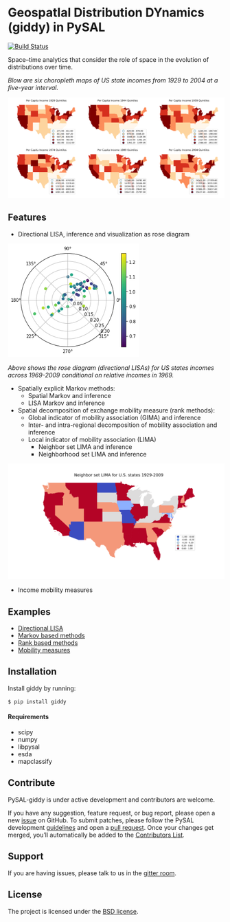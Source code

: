 GeospatIal Distribution DYnamics (giddy) in PySAL
=================================================

[![Build Status](https://travis-ci.org/pysal/giddy.svg?branch=master)](https://travis-ci.org/pysal/giddy)

Space–time analytics that consider the role of space in the evolution of distributions over time.

*Blow are six choropleth maps of US state incomes from 1929 to 2004 at a five-year interval.*

![us_qunitile_maps](figs/us_qunitile_maps.png)

Features
--------
- Directional LISA, inference and visualization as rose diagram

[![rose_conditional](figs/rose_conditional.png)](notebooks/directional.ipynb)

*Above shows the rose diagram (directional LISAs) for US states incomes across 1969-2009 conditional on relative incomes in 1969.*

- Spatially explicit Markov methods:
    - Spatial Markov and inference
    - LISA Markov and inference
- Spatial decomposition of exchange mobility measure (rank methods):
    - Global indicator of mobility association (GIMA) and inference
    - Inter- and intra-regional decomposition of mobility association and inference
    - Local indicator of mobility association (LIMA)
        - Neighbor set LIMA and inference
        - Neighborhood set LIMA and inference

[![us_neigborsetLIMA](figs/us_neigborsetLIMA.png)](notebooks/Rank%20based%20Methods.ipynb)

- Income mobility measures

Examples
--------

* [Directional LISA](notebooks/directional.ipynb)
* [Markov based methods](notebooks/Markov%20Based%20Methods.ipynb)
* [Rank based methods](notebooks/Rank%20based%20Methods.ipynb)
* [Mobility measures](notebooks/Mobility%20measures.ipynb)

Installation
------------

Install giddy by running:

```
$ pip install giddy
```

#### Requirements

- scipy
- numpy
- libpysal
- esda
- mapclassify

Contribute
----------

PySAL-giddy is under active development and contributors are welcome.

If you have any suggestion, feature request, or bug report, please open a new [issue](https://github.com/pysal/giddy/issues) on GitHub. To submit patches, please follow the PySAL development [guidelines](http://pysal.readthedocs.io/en/latest/developers/index.html) and open a [pull request](https://github.com/pysal/giddy). Once your changes get merged, you’ll automatically be added to the [Contributors List](https://github.com/pysal/giddy/graphs/contributors).

Support
-------

If you are having issues, please talk to us in the [gitter room](https://gitter.im/pysal/giddy).

License
-------

The project is licensed under the [BSD license](https://github.com/pysal/giddy/blob/master/LICENSE.txt).


